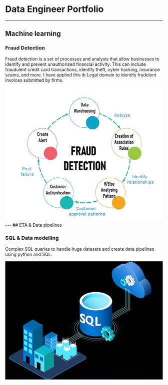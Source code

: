 # Data Engineer Portfolio
---
## Machine learning

### Fraud Detection

Fraud detection is a set of processes and analysis that allow businesses to identify and prevent unauthorized financial activity. This can include fraudulent credit card transactions, identify theft, cyber hacking, insurance scams, and more. I have applied this ib Legal domain to identify fradulent invoices submitted by firms.


<center><img src="/assets/img/fraud_detection.jpg"/></center>
---
## ETA & Data pipelines

### SQL & Data modelling


Complex SQL queries to handle huge datasets and create data pipelines using python and SQL.

<center><img src="/assets/img/sql.jpg"/></center>

